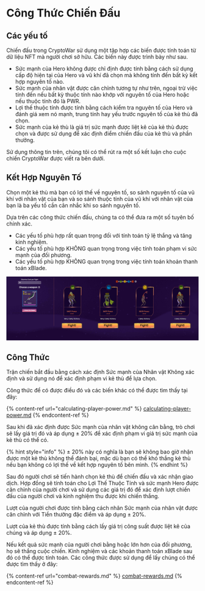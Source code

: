 # Công Thức Chiến Đấu

## Các yếu tố&#x20;

Chiến đấu trong CryptoWar sử dụng một tập hợp các biến được tính toán từ dữ liệu NFT mà người chơi sở hữu. Các biến này được trình bày như sau.

* Sức mạnh của Hero không được chỉ định được tính bằng cách sử dụng cấp độ hiện tại của Hero và vũ khí đã chọn mà không tính đến bất kỳ kết hợp nguyên tố nào.
* Sức mạnh của nhân vật được căn chỉnh tương tự như trên, ngoại trừ việc tính đến nếu bất kỳ thuộc tính nào khớp với nguyên tố của Hero hoặc nếu thuộc tính đó là PWR.
* Lợi thế thuộc tính được tính bằng cách kiểm tra nguyên tố của Hero và đánh giá xem nó mạnh, trung tính hay yếu trước nguyên tố của kẻ thù đã chọn.
* Sức mạnh của kẻ thù là giá trị sức mạnh được liệt kê của kẻ thù được chọn và được sử dụng để xác định điểm chiến đấu của kẻ thù và phần thưởng.

Sử dụng thông tin trên, chúng tôi có thể rút ra một số kết luận cho cuộc chiến CryptoWar được viết ra bên dưới.

## Kết Hợp Nguyên Tố

Chọn một kẻ thù mà bạn có lợi thế về nguyên tố, so sánh nguyên tố của vũ khí với nhân vật của bạn và so sánh thuộc tính của vũ khí với nhân vật của bạn là ba yếu tố cần cân nhắc khi so sánh nguyên tố.

Dựa trên các công thức chiến đấu, chúng ta có thể đưa ra một số tuyên bố chính xác.

* Các yếu tố phù hợp rất quan trọng đối với tính toán tỷ lệ thắng và tăng kinh nghiệm.
* Các yếu tố phù hợp KHÔNG quan trọng trong việc tính toán phạm vi sức mạnh của đối phương.
* Các yếu tố phù hợp KHÔNG quan trọng trong việc tính toán khoản thanh toán xBlade.

![](../../.gitbook/assets/4.jpg)

## Công Thức

Trận chiến bắt đầu bằng cách xác định Sức mạnh của Nhân vật Không xác định và sử dụng nó để xác định phạm vi kẻ thù để lựa chọn.

Công thức để có được điều đó và các biến khác có thể được tìm thấy tại đây:

{% content-ref url="calculating-player-power.md" %}
[calculating-player-power.md](calculating-player-power.md)
{% endcontent-ref %}

Sau khi đã xác định được Sức mạnh của nhân vật không cân bằng, trò chơi sẽ lấy giá trị đó và áp dụng ± 20% để xác định phạm vi giá trị sức mạnh của kẻ thù có thể có.

{% hint style="info" %}
± 20% này có nghĩa là bạn sẽ không bao giờ nhận được một kẻ thù không thể đánh bại, mặc dù bạn có thể khó thắng kẻ thù nếu bạn không có lợi thế về kết hợp nguyên tố bên mình.
{% endhint %}

Sau đó người chơi sẽ tiến hành chọn kẻ thù để chiến đấu và xác nhận giao dịch. Hợp đồng sẽ tính toán cho Lợi Thế Thuộc Tính và sức mạnh Hero được căn chỉnh của người chơi và sử dụng các giá trị đó để xác định lượt chiến đấu của người chơi và kinh nghiệm thu được khi chiến thắng.

Lượt của người chơi được tính bằng cách nhân Sức mạnh của nhân vật được căn chỉnh với Tiền thưởng đặc điểm và áp dụng ± 20%.

Lượt của kẻ thù được tính bằng cách lấy giá trị công suất được liệt kê của chúng và áp dụng ± 20%.

Nếu kết quả sức mạnh của người chơi bằng hoặc lớn hơn của đối phương, họ sẽ thắng cuộc chiến. Kinh nghiệm và các khoản thanh toán xBlade sau đó có thể được tính toán. Các công thức được sử dụng để lấy chúng có thể được tìm thấy ở đây:

{% content-ref url="combat-rewards.md" %}
[combat-rewards.md](combat-rewards.md)
{% endcontent-ref %}
